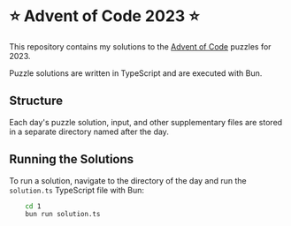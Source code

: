 # ⭐ Advent of Code 2023 ⭐

This repository contains my solutions to the [Advent of Code](https://adventofcode.com/) puzzles for 2023.

Puzzle solutions are written in TypeScript and are executed with Bun.

## Structure
Each day's puzzle solution, input, and other supplementary files are stored in a separate directory named after the day.

## Running the Solutions
To run a solution, navigate to the directory of the day and run the `solution.ts` TypeScript file with Bun:

```bash
    cd 1
    bun run solution.ts
```